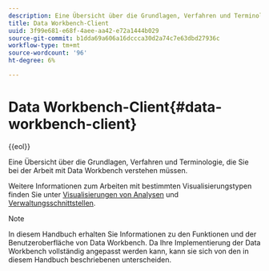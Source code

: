 ```yaml
---
description: Eine Übersicht über die Grundlagen, Verfahren und Terminologie, die Sie bei der Arbeit mit Data Workbench verstehen müssen.
title: Data Workbench-Client
uuid: 3f99e681-e68f-4aee-aa42-e72a1444b029
source-git-commit: b1dda69a606a16dccca30d2a74c7e63dbd27936c
workflow-type: tm+mt
source-wordcount: '96'
ht-degree: 6%

---
```



# Data Workbench-Client{#data-workbench-client}

{{eol}}

Eine Übersicht über die Grundlagen, Verfahren und Terminologie, die Sie bei der Arbeit mit Data Workbench verstehen müssen.

Weitere Informationen zum Arbeiten mit bestimmten Visualisierungstypen finden Sie unter [Visualisierungen von Analysen](../../home/c-get-started/c-analysis-vis/c-analysis-vis.md#concept-cb5b9716d3404b2b888a55b3efec1fa5) und [Verwaltungsschnittstellen](../../home/c-get-started/c-admin-intrf/c-admin-intrf.md#concept-855c1a91e1a948969fab592adca15f74).

>[!NOTE]
>
>In diesem Handbuch erhalten Sie Informationen zu den Funktionen und der Benutzeroberfläche von Data Workbench. Da Ihre Implementierung der Data Workbench vollständig angepasst werden kann, kann sie sich von den in diesem Handbuch beschriebenen unterscheiden.

